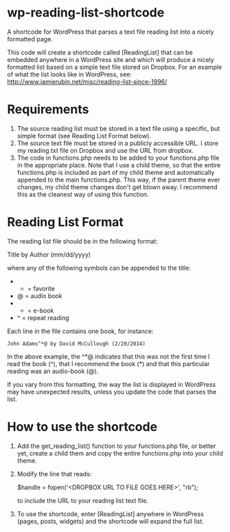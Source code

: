 wp-reading-list-shortcode
=========================

A shortcode for WordPress that parses a text file reading list into a nicely formatted page.

This code will create a shortcode called [ReadingList] that can be embedded anywhere in a WordPress site and which will produce a nicely formatted list based on a simple text file stored on Dropbox. For an example of what the list looks like in WordPress, see: http://www.jamierubin.net/misc/reading-list-since-1996/

# Requirements

1. The source reading list must be stored in a text file using a specific, but simple format (see Reading List Format below).
2. The source text file must be stored in a publicly accessible URL. I store my reading.txt file on Dropbox and use the URL from dropbox.
3. The code in functions.php needs to be added to your functions.php file in the appropriate place. Note that I use a child theme, so that the entire functions.php is included as part of my child theme and automatically appended to the main functions.php. This way, if the parent theme ever changes, my child theme changes don't get blown away. I recommend this as the cleanest way of using this function.

# Reading List Format

The reading list file should be in the following format:

Title by Author (mm/dd/yyyy)

where any of the following symbols can be appended to the title:

* * = favorite
* @ = audio book
* + = e-book
* ^ = repeat reading

Each line in the file contains one book, for instance:

    John Adams^*@ by David McCullough (2/20/2014)

In the above example, the ^\*@ indicates that this was not the first time I read the book (^), that I recommend the book (*) and that this particular reading was an audio-book (@).

If you vary from this formatting, the way the list is displayed in WordPress may have unexpected results, unless you update the code that parses the list.

# How to use the shortcode

1. Add the get\_reading\_list() function to your functions.php file, or better yet, create a child them and copy the entire functions.php into your child theme.

2. Modify the line that reads:

    $handle = fopen('\<DROPBOX URL TO FILE GOES HERE\>', "rb");
	
   to include the URL to your reading list text file.

3. To use the shortcode, enter [ReadingList] anywhere in WordPress (pages, posts, widgets) and the shortcode will expand the full list.

